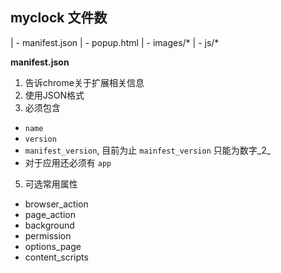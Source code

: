## myclock 文件数

| - manifest.json
| - popup.html
| - images/*
| - js/*



__manifest.json__  

1. 告诉chrome关于扩展相关信息
2. 使用JSON格式
3. 必须包含 
  * `name`
  * `version`
  * `manifest_version`, 目前为止 `mainfest_version` 只能为数字_2_
  * 对于应用还必须有 `app`
5. 可选常用属性
  - browser_action 
  - page_action
  - background
  - permission
  - options_page
  - content_scripts
  


